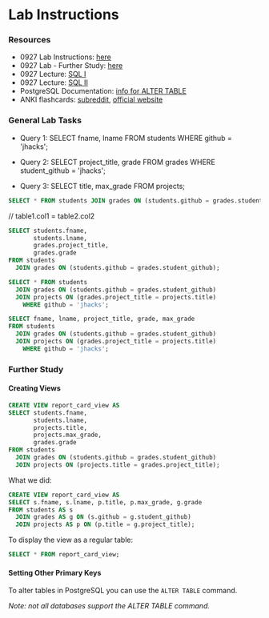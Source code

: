 # Lab Instructions

### Resources
* 0927 Lab Instructions: [here](https://fellowship.hackbrightacademy.com/materials/serft8/exercises/project-tracker/)
* 0927 Lab - Further Study: [here](https://fellowship.hackbrightacademy.com/materials/serft8/exercises/project-tracker/further-study/)
* 0927 Lecture: [SQL I](https://fellowship.hackbrightacademy.com/materials/t3/lectures/sql-1/)
* 0927 Lecture: [SQL II](https://fellowship.hackbrightacademy.com/materials/t3/lectures/sql-2/)
* PostgreSQL Documentation: [info for ALTER TABLE](https://www.postgresql.org/docs/9.1/sql-altertable.html)
* ANKI flashcards: [subreddit](https://www.reddit.com/r/Anki/), [official website](https://apps.ankiweb.net)


### General Lab Tasks

* Query 1: SELECT fname, lname FROM students WHERE github = 'jhacks';

* Query 2: SELECT project_title, grade FROM grades WHERE student_github = 'jhacks';

* Query 3: SELECT title, max_grade FROM projects;

```sql
SELECT * FROM students JOIN grades ON (students.github = grades.student_github);
```

// table1.col1 = table2.col2

```sql
SELECT students.fname,
       students.lname,
       grades.project_title,
       grades.grade
FROM students
  JOIN grades ON (students.github = grades.student_github);
```

```sql
SELECT * FROM students
  JOIN grades ON (students.github = grades.student_github)
  JOIN projects ON (grades.project_title = projects.title)
    WHERE github = 'jhacks';
```

```sql
SELECT fname, lname, project_title, grade, max_grade
FROM students
  JOIN grades ON (students.github = grades.student_github)
  JOIN projects ON (grades.project_title = projects.title)
    WHERE github = 'jhacks';
```

### Further Study
#### Creating Views
```sql
CREATE VIEW report_card_view AS
SELECT students.fname,
       students.lname,
       projects.title,
       projects.max_grade,
       grades.grade
FROM students
  JOIN grades ON (students.github = grades.student_github)
  JOIN projects ON (projects.title = grades.project_title);
```


What we did:
```sql
CREATE VIEW report_card_view AS
SELECT s.fname, s.lname, p.title, p.max_grade, g.grade
FROM students AS s
  JOIN grades AS g ON (s.github = g.student_github)
  JOIN projects AS p ON (p.title = g.project_title);
```


To display the view as a regular table:
```sql
SELECT * FROM report_card_view;
```


#### Setting Other Primary Keys
To alter tables in PostgreSQL you can use the `ALTER TABLE` command.

*Note: not all databases support the ALTER TABLE command.*
